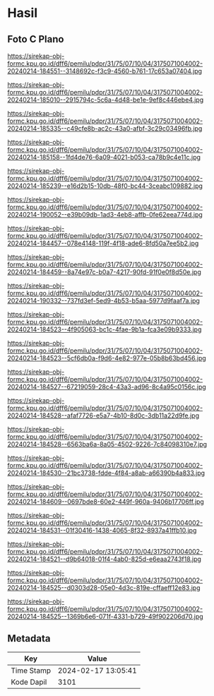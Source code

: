 # Hasil

## Foto C Plano

https://sirekap-obj-formc.kpu.go.id/dff6/pemilu/pdpr/31/75/07/10/04/3175071004002-20240214-184551--3148692c-f3c9-4560-b761-17c653a07404.jpg

https://sirekap-obj-formc.kpu.go.id/dff6/pemilu/pdpr/31/75/07/10/04/3175071004002-20240214-185010--2915794c-5c6a-4d48-be1e-9ef8c446ebe4.jpg

https://sirekap-obj-formc.kpu.go.id/dff6/pemilu/pdpr/31/75/07/10/04/3175071004002-20240214-185335--c49cfe8b-ac2c-43a0-afbf-3c29c03496fb.jpg

https://sirekap-obj-formc.kpu.go.id/dff6/pemilu/pdpr/31/75/07/10/04/3175071004002-20240214-185158--1fd4de76-6a09-4021-b053-ca78b9c4e11c.jpg

https://sirekap-obj-formc.kpu.go.id/dff6/pemilu/pdpr/31/75/07/10/04/3175071004002-20240214-185239--e16d2b15-10db-48f0-bc44-3ceabc109882.jpg

https://sirekap-obj-formc.kpu.go.id/dff6/pemilu/pdpr/31/75/07/10/04/3175071004002-20240214-190052--e39b09db-1ad3-4eb8-affb-0fe62eea774d.jpg

https://sirekap-obj-formc.kpu.go.id/dff6/pemilu/pdpr/31/75/07/10/04/3175071004002-20240214-184457--078e4148-119f-4f18-ade6-8fd50a7ee5b2.jpg

https://sirekap-obj-formc.kpu.go.id/dff6/pemilu/pdpr/31/75/07/10/04/3175071004002-20240214-184459--8a74e97c-b0a7-4217-90fd-91f0e0f8d50e.jpg

https://sirekap-obj-formc.kpu.go.id/dff6/pemilu/pdpr/31/75/07/10/04/3175071004002-20240214-190332--737fd3ef-5ed9-4b53-b5aa-5977d9faaf7a.jpg

https://sirekap-obj-formc.kpu.go.id/dff6/pemilu/pdpr/31/75/07/10/04/3175071004002-20240214-184523--4f905063-bc1c-4fae-9b1a-fca3e09b9333.jpg

https://sirekap-obj-formc.kpu.go.id/dff6/pemilu/pdpr/31/75/07/10/04/3175071004002-20240214-184523--5cf6db0a-f9d6-4e82-977e-05b8b63bd456.jpg

https://sirekap-obj-formc.kpu.go.id/dff6/pemilu/pdpr/31/75/07/10/04/3175071004002-20240214-184527--67219059-28c4-43a3-ad96-8c4a95c0156c.jpg

https://sirekap-obj-formc.kpu.go.id/dff6/pemilu/pdpr/31/75/07/10/04/3175071004002-20240214-184528--afaf7726-e5a7-4b10-8d0c-3db11a22d9fe.jpg

https://sirekap-obj-formc.kpu.go.id/dff6/pemilu/pdpr/31/75/07/10/04/3175071004002-20240214-184528--6563ba6a-8a05-4502-9226-7c84098310e7.jpg

https://sirekap-obj-formc.kpu.go.id/dff6/pemilu/pdpr/31/75/07/10/04/3175071004002-20240214-184530--21bc3738-fdde-4f84-a8ab-a66390b4a833.jpg

https://sirekap-obj-formc.kpu.go.id/dff6/pemilu/pdpr/31/75/07/10/04/3175071004002-20240214-184609--0697bde8-60e2-449f-960a-9406b17706ff.jpg

https://sirekap-obj-formc.kpu.go.id/dff6/pemilu/pdpr/31/75/07/10/04/3175071004002-20240214-184531--01f30416-1438-4065-8f32-8937a41ffb10.jpg

https://sirekap-obj-formc.kpu.go.id/dff6/pemilu/pdpr/31/75/07/10/04/3175071004002-20240214-184521--d9b64018-01f4-4ab0-825d-e6eaa2743f18.jpg

https://sirekap-obj-formc.kpu.go.id/dff6/pemilu/pdpr/31/75/07/10/04/3175071004002-20240214-184525--d0303d28-05e0-4d3c-819e-cffaeff12e83.jpg

https://sirekap-obj-formc.kpu.go.id/dff6/pemilu/pdpr/31/75/07/10/04/3175071004002-20240214-184525--1369b6e6-071f-4331-b729-49f902206d70.jpg


## Metadata

| Key        | Value               |
| ---------- | ------------------- |
| Time Stamp | 2024-02-17 13:05:41 |
| Kode Dapil | 3101                |



